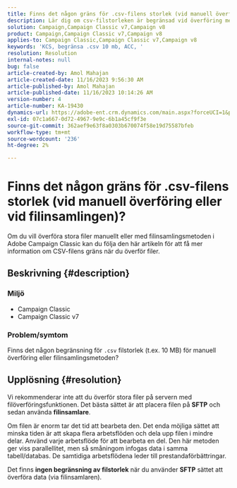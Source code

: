 ```yaml
---
title: Finns det någon gräns för .csv-filens storlek (vid manuell överföring eller vid filinsamlingen)?
description: Lär dig om csv-filstorleken är begränsad vid överföring med manuell överföring eller filinsamlingsmetod i Adobe Campaign Classic.
solution: Campaign,Campaign Classic v7,Campaign v8
product: Campaign,Campaign Classic v7,Campaign v8
applies-to: Campaign Classic,Campaign Classic v7,Campaign v8
keywords: 'KCS, begränsa .csv 10 mb, ACC, '
resolution: Resolution
internal-notes: null
bug: false
article-created-by: Amol Mahajan
article-created-date: 11/16/2023 9:56:30 AM
article-published-by: Amol Mahajan
article-published-date: 11/16/2023 10:14:26 AM
version-number: 4
article-number: KA-19430
dynamics-url: https://adobe-ent.crm.dynamics.com/main.aspx?forceUCI=1&pagetype=entityrecord&etn=knowledgearticle&id=3ea17268-6684-ee11-8179-6045bd006b4b
exl-id: 07c1a667-0d72-4967-9e9c-6b1a45cf9f3e
source-git-commit: 362aef9e63f8a0303b670074f58e19d75587bfeb
workflow-type: tm+mt
source-wordcount: '236'
ht-degree: 2%

---
```


# Finns det någon gräns för .csv-filens storlek (vid manuell överföring eller vid filinsamlingen)?


Om du vill överföra stora filer manuellt eller med filinsamlingsmetoden i Adobe Campaign Classic kan du följa den här artikeln för att få mer information om CSV-filens gräns när du överför filer.

## Beskrivning {#description}


### <b>Miljö</b>

- Campaign Classic
- Campaign Classic v7




### <b>Problem/symtom</b>

Finns det någon begränsning för `.csv` filstorlek (t.ex. 10 MB) för manuell överföring eller filinsamlingsmetoden?


## Upplösning {#resolution}


Vi rekommenderar inte att du överför stora filer på servern med filöverföringsfunktionen. Det bästa sättet är att placera filen på <b>SFTP</b> och sedan använda <b>filinsamlare</b>.

Om filen är enorm tar det tid att bearbeta den. Det enda möjliga sättet att minska tiden är att skapa flera arbetsflöden och dela upp filen i mindre delar. Använd varje arbetsflöde för att bearbeta en del. Den här metoden ger viss parallellitet, men så småningom infogas data i samma tabell/databas. De samtidiga arbetsflödena leder till prestandaförbättringar.

Det finns <b>ingen begränsning av filstorlek</b> när du använder <b>SFTP</b> sättet att överföra data (via filinsamlaren).

